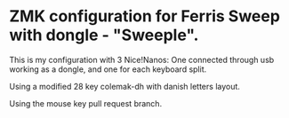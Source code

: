 # ZMK configuration for Ferris Sweep with dongle - "Sweeple".

This is my configuration with 3 Nice!Nanos: One connected through usb working as a dongle, and one for each keyboard split.

Using a modified 28 key colemak-dh with danish letters layout.

Using the mouse key pull request branch.
